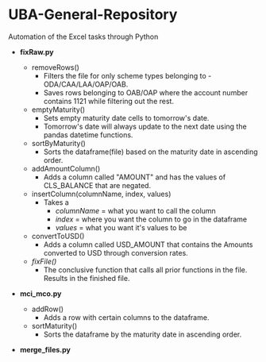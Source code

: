 # UBA-General-Repository

Automation of the Excel tasks through Python
* **fixRaw.py**
  * removeRows()
    * Filters the file for only scheme types belonging to - ODA/CAA/LAA/OAP/OAB.
    * Saves rows belonging to OAB/OAP where the account number contains 1121 while filtering out the rest.
  * emptyMaturity()
    * Sets empty maturity date cells to tomorrow's date.
    * Tomorrow's date will always update to the next date using the pandas datetime functions.
  * sortByMaturity()
    * Sorts the dataframe(file) based on the maturity date in ascending order.
  * addAmountColumn()
    * Adds a column called "AMOUNT" and has the values of CLS_BALANCE that are negated.
  * insertColumn(columnName, index, values)
    * Takes a 
        * *columnName* = what you want to call the column
        * *index* = where you want the column to go in the dataframe
        * *values* = what you want it's values to be
  * convertToUSD()
    * Adds a column called USD_AMOUNT that contains the Amounts converted to USD through conversion rates.
  * *fixFile()*
    * The conclusive function that calls all prior functions in the file. Results in the finished file.
* **mci_mco.py**
  * addRow()
    * Adds a row with certain columns to the dataframe.
  * sortMaturity()
    * Sorts the dataframe by the maturity date in ascending order.

* **merge_files.py**
